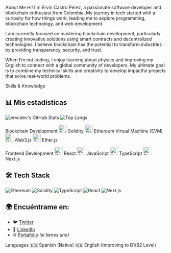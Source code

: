 About Me
Hi! I'm Ervin Castro Perez, a passionate software developer and blockchain enthusiast from Colombia. My journey in tech started with a curiosity for how things work, leading me to explore programming, blockchain technology, and web development.

I am currently focused on mastering blockchain development, particularly creating innovative solutions using smart contracts and decentralized technologies. I believe blockchain has the potential to transform industries by providing transparency, security, and trust.

When I’m not coding, I enjoy learning about physics and improving my English to connect with a global community of developers. My ultimate goal is to combine my technical skills and creativity to develop impactful projects that solve real-world problems.

Skills & Knowledge

## 📊 Mis estadísticas
![ervcdev's GitHub Stats](https://github-readme-stats.vercel.app/api?username=ervcdev&show_icons=true&theme=radical)
![Top Langs](https://github-readme-stats.vercel.app/api/top-langs/?username=ervcdev&layout=compact&theme=radical)


Blockchain Development
<img src="https://img.icons8.com/fluency/48/solidity.png" alt="Solidity" width="25"/> Solidity
<img src="https://img.icons8.com/ios/50/ethereum.png" alt="EVM" width="25"/> Ethereum Virtual Machine (EVM)
<img src="https://img.icons8.com/color/48/web3.png" alt="Web3.js" width="25"/> Web3.js
<img src="https://img.icons8.com/color/48/ether.png" alt="Ether.js" width="25"/> Ether.js

Frontend Development
<img src="https://img.icons8.com/office/48/react.png" alt="React" width="25"/> React
<img src="https://img.icons8.com/color/48/javascript.png" alt="JavaScript" width="25"/> JavaScript
<img src="https://img.icons8.com/color/48/typescript.png" alt="TypeScript" width="25"/> TypeScript
<img src="https://img.icons8.com/color/48/nextjs.png" alt="Next.js" width="25"/> Next.js

## 🛠 Tech Stack
![Ethereum](https://img.shields.io/badge/Ethereum-3C3C3D?style=flat&logo=ethereum&logoColor=white)
![Solidity](https://img.shields.io/badge/Solidity-363636?style=flat&logo=solidity&logoColor=white)
![TypeScript](https://img.shields.io/badge/TypeScript-3178C6?style=flat&logo=typescript&logoColor=white)
![React](https://img.shields.io/badge/React-20232A?style=flat&logo=react&logoColor=61DAFB)
![Next.js](https://img.shields.io/badge/Next.js-000000?style=flat&logo=nextdotjs&logoColor=white)


## 🌍 Encuéntrame en:
- 🐦 [Twitter](https://twitter.com/ervcdev)
- 💼 [LinkedIn](https://www.linkedin.com/in/ervcdev)
- 🌐 [Portafolio](https://ervcdev.com) *(si tienes uno)*


Languages
🇪🇸 Spanish (Native)
🇬🇧 English (Improving to B1/B2 Level)
